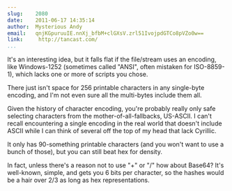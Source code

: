 ```yaml
---
slug:    2080
date:    2011-06-17 14:35:14
author:  Mysterious Andy
email:   qnjKGpuruuIE.nnXj_bfbM+clGXsV.zrl51IvojpdGTCo8pVZo0w==
link:     http://tancast.com/
...
```


It's an interesting idea, but it falls flat if the file/stream uses an
encoding, like Windows-1252 (sometimes called "ANSI", often mistaken
for ISO-8859-1), which lacks one or more of scripts you chose.

There just isn't space for 256 printable characters in any single-byte
encoding, and I'm not even sure all the multi-bytes include them all.

Given the history of character encoding, you're probably really only
safe selecting characters from the mother-of-all-fallbacks,
US-ASCII. I can't recall encountering a single encoding in the real
world that doesn't include ASCII while I can think of several off the
top of my head that lack Cyrillic.

It only has 90-something printable characters (and you won't want to
use a bunch of those), but you can still beat hex for density.

In fact, unless there's a reason not to use "+" or "/" how about
Base64? It's well-known, simple, and gets you 6 bits per character, so
the hashes would be a hair over 2/3 as long as hex representations.
